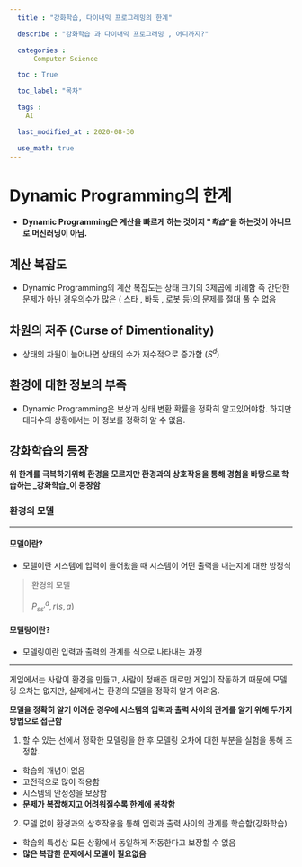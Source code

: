 ```yaml
---
  title : "강화학습, 다이내믹 프로그래밍의 한계"

  describe : "강화학습 과 다이내믹 프로그래밍 , 어디까지?"

  categories : 
      Computer Science

  toc : True

  toc_label: "목차"

  tags : 
    AI

  last_modified_at : 2020-08-30

  use_math: true
---
```


# Dynamic Programming의 한계
* **Dynamic Programming은 계산을 빠르게 하는 것이지 "_학습_"을 하는것이 아니므로 머신러닝이 아님.**

## 계산 복잡도

* Dynamic Programming의 계산 복잡도는 상태 크기의 3제곱에 비례함 즉 간단한 문제가 아닌 경우의수가 많은 ( 스타 , 바둑 , 로봇 등)의 문제를 절대 풀 수 없음

## 차원의 저주 (Curse of Dimentionality)

* 상태의 차원이 늘어나면 상태의 수가 재수적으로 증가함 ($S^d$) 

## 환경에 대한 정보의 부족

* Dynamic Programming은 보상과 상태 변환 확률을 정확히 알고있어야함. 하지만 대다수의 상황에서는 이 정보를 정확히 알 수 없음.

## 강화학습의 등장
**위 한계를 극복하기위해 환경을 모르지만 환경과의 상호작용을 통해 경험을 바탕으로 학습하는 _강화학습_이 등장함**

### 환경의 모델

---

#### 모델이란?
* 모델이란 시스템에 입력이 들어왔을 때 시스템이 어떤 출력을 내는지에 대한 방정식

> 환경의 모델 <br><br> 
$P^a_{ss'}  ,  r(s,a)$

#### 모델링이란? 
* 모델링이란 입력과 출력의 관계를 식으로 나타내는 과정


---


게임에서는 사람이 환경을 만들고, 사람이 정해준 대로만 게임이 작동하기 때문에 모델링 오차는 없지만, 실제에서는 환경의 모델을 정확히 알기 어려움.

**모델을 정확히 알기 어려운 경우에 시스템의 입력과 출력 사이의 관계를 알기 위해 두가지방법으로 접근함**


1. 할 수 있는 선에서 정확한 모델링을 한 후 모델링 오차에 대한 부분을 실험을 통해 조정함.
* 학습의 개념이 없음
* 고전적으로 많이 적용함
* 시스템의 안정성을 보장함
* **문제가 복잡해지고 어려워질수록 한계에 봉착함**

2. 모델 없이 환경과의 상호작용을 통해 입력과 출력 사이의 관계를 학습함(강화학습)
* 학습의 특성상 모든 상황에서 동일하게 작동한다고 보장할 수 없음
* **많은 복잡한 문제에서 모델이 필요없음**


